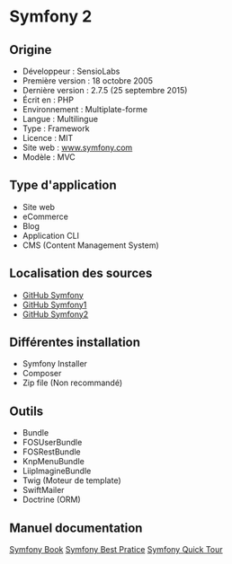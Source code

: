 # Symfony 2

## Origine
 - Développeur : SensioLabs
 - Première version : 18 octobre 2005
 - Dernière version : 2.7.5 (25 septembre 2015)
 - Écrit en : PHP
 - Environnement : Multiplate-forme
 - Langue : Multilingue
 - Type : Framework
 - Licence : MIT
 - Site web : www.symfony.com
 - Modèle : MVC

## Type d'application
 - Site web
 - eCommerce
 - Blog
 - Application CLI
 - CMS (Content Management System)

## Localisation des sources
 - [GitHub Symfony](https://github.com/symfony)
 - [GitHub Symfony1](https://github.com/symfony/symfony1)
 - [GitHub Symfony2](https://github.com/symfony/symfony)


## Différentes installation
 - Symfony Installer
 - Composer
 - Zip file (Non recommandé)

## Outils
 - Bundle
  - FOSUserBundle
  - FOSRestBundle
  - KnpMenuBundle
  - LiipImagineBundle
 - Twig (Moteur de template)
 - SwiftMailer
 - Doctrine (ORM)

## Manuel documentation
 [Symfony Book](https://symfony.com/doc/current/index.html)
 [Symfony Best Pratice](https://symfony.com/doc/current/best_practices/index.html)
 [Symfony Quick Tour](http://symfony.com/doc/current/quick_tour/the_big_picture.html)
